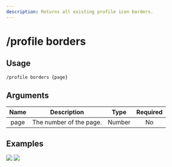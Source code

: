 ```yaml
---
description: Returns all existing profile icon borders.
---
```


# /profile borders

## Usage

```
/profile borders {page}
```

## Arguments

| Name | Description             | Type   | Required |
| :--: | :---------------------: | :----: | :------: |
| page | The number of the page. | Number | No       |

## Examples

![](https://github.com/user-attachments/assets/31e1b800-9d3c-4acc-95bb-3372ccfbca0d)
![](https://github.com/user-attachments/assets/6c26f70f-396b-4774-b86a-d63023c77b8a)